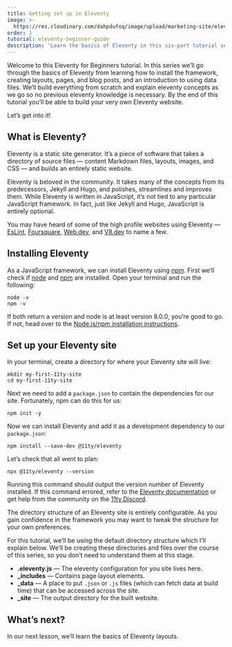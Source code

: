 ```yaml
---
title: Getting set up in Eleventy
image: >-
  https://res.cloudinary.com/dahpdufoq/image/upload/marketing-site/eleventy-beginner-tutorial-1-getting-set-up.png
order: 1
tutorial: eleventy-beginner-guide
description: 'Learn the basics of Eleventy in this six-part tutorial series. '
---
```


Welcome to this Eleventy for Beginners tutorial. In this series we’ll go through the basics of Eleventy from learning how to install the framework, creating layouts, pages, and blog posts, and an introduction to using data files. We’ll build everything from scratch and explain eleventy concepts as we go so no previous eleventy knowledge is necessary. By the end of this tutorial you’ll be able to build your very own Eleventy website.

Let’s get into it\!

## What is Eleventy?

Eleventy is a static site generator. It’s a piece of software that takes a directory of source files — content Markdown files, layouts, images, and CSS — and builds an entirely static website.

Eleventy is beloved in the community. It takes many of the concepts from its predecessors, Jekyll and Hugo, and polishes, streamlines and improves them. While Eleventy is written in JavaScript, it’s not tied to any particular JavaScript framework. In fact, just like Jekyll and Hugo, JavaScript is entirely optional.

You may have heard of some of the high profile websites using Eleventy — [EsLint](https://eslint.org/), [Foursquare](https://foursquare.com/), [Web.dev](https://web.dev/), and [V8.dev](https://v8.dev/) to name a few.

## Installing Eleventy

As a JavaScript framework, we can install Eleventy using [npm](https://www.npmjs.com/). First we’ll check if [node](https://nodejs.org/en/) and [npm](https://www.npmjs.com/) are installed. Open your terminal and run the following:

```shell
node -v
npm -v
```

If both return a version and node is at least version 8.0.0, you’re good to go. If not, head over to the [Node.js/npm installation instructions](https://docs.npmjs.com/downloading-and-installing-node-js-and-npm#using-a-node-installer-to-install-nodejs-and-npm).

## Set up your Eleventy site

In your terminal, create a directory for where your Eleventy site will live:

```shell
mkdir my-first-11ty-site
cd my-first-11ty-site
```

Next we need to add a `package.json` to contain the dependencies for our site. Fortunately, npm can do this for us:

```shell
npm init -y
```

Now we can install Eleventy and add it as a development dependency to our `package.json`\:

```shell
npm install --save-dev @11ty/eleventy
```

Let’s check that all went to plan:

```shell
npx @11ty/eleventy --version
```

Running this command should output the version number of Eleventy installed. If this command errored, refer to the [Eleventy documentation](https://www.11ty.dev/docs/getting-started/) or get help from the community on the [11ty Discord](https://discord.gg/GBkBy9u).

The directory structure of an Eleventy site is entirely configurable. As you gain confidence in the framework you may want to tweak the structure for your own preferences.

For this tutorial, we’ll be using the default directory structure which I’ll explain below. We’ll be creating these directories and files over the course of this series, so you don’t need to understand them at this stage.

* **.eleventy.js** — The eleventy configuration for you site lives here.
* **\_includes** — Contains page layout elements.
* **\_data** — A place to put `.json` or `.js` files (which can fetch data at build time) that can be accessed across the site.
* **\_site** — The output directory for the built website.

## What’s next?

In our next lesson, we’ll learn the basics of Eleventy layouts.


